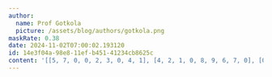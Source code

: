 ```yaml
---
author:
  name: Prof Gotkola
  picture: /assets/blog/authors/gotkola.png
maskRate: 0.38
date: 2024-11-02T07:00:02.193120
id: 14e3f04a-98e8-11ef-b451-41234cb8625c
content: '[[5, 7, 0, 0, 2, 3, 0, 4, 1], [4, 2, 1, 0, 8, 9, 6, 7, 0], [0, 0, 9, 0, 7, 0, 8, 0, 0], [0, 8, 3, 7, 9, 0, 5, 6, 4], [0, 4, 5, 0, 0, 1, 0, 9, 2], [7, 9, 0, 4, 5, 0, 3, 0, 8], [8, 0, 0, 0, 0, 7, 2, 0, 9], [2, 0, 7, 0, 1, 0, 4, 3, 6], [9, 3, 4, 0, 6, 5, 1, 0, 7]]'
---
```

